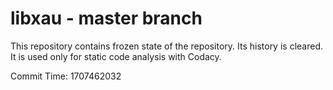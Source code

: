 # libxau - master branch

This repository contains frozen state of the repository.
Its history is cleared. It is used only for static code
analysis with Codacy.

Commit Time: 1707462032
